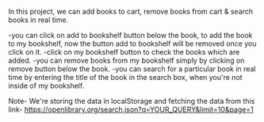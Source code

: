 In this project, we can add books to cart, remove books from cart & search books in real time.

-you can click on add to bookshelf button below the book, to add the book to my bookshelf, now the button add to bookshelf will be removed once you click on it. -click on my bookshelf button to check the books which are added. -you can remove books from my bookshelf simply by clicking on remove button below the book. -you can search for a particular book in real time by entering the title of the book in the search box, when you're not inside of my bookshelf.

Note- We're storing the data in localStorage and fetching the data from this link- 
https://openlibrary.org/search.json?q=YOUR_QUERY&limit=10&page=1
